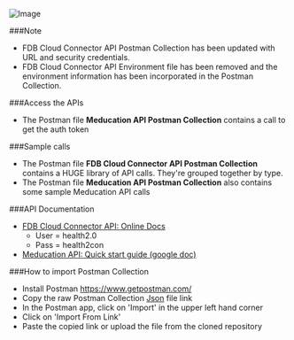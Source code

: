 ![Image](http://www.fdbhealth.com/~/media/images/logos/fdb_logo.ashx)

###Note
* FDB Cloud Connector API Postman Collection has been updated with URL and security credentials. 
* FDB Cloud Connector API Environment file has been removed and the environment information has been incorporated in the Postman Collection.

###Access the APIs
* The Postman file **Meducation API Postman Collection** contains a call to get the auth token

###Sample calls
* The Postman file **FDB Cloud Connector API Postman Collection** contains a HUGE library of API calls. They're grouped together by type.
* The Postman file **Meducation API Postman Collection** also contains some sample Meducation API calls

###API Documentation
* [FDB Cloud Connector API: Online Docs](http://docs.fdbhealth.com/display/CCDOCUS/FDB+Cloud+Connector+Reference+Home)
  * User = health2.0 
  * Pass = health2con
* [Meducation API: Quick start guide (google doc)](https://docs.google.com/document/d/11Dya3lBNPNONhHWo5N8v2WiznPrWDPbsZk8fg5Z1Vr8/edit?usp=sharing)

###How to import Postman Collection
* Install Postman https://www.getpostman.com/
* Copy the raw Postman Collection [Json](https://raw.githubusercontent.com/FirstDatabank/Health-2-0/master/FDB%20Cloud%20Connector%20API.postman_collection.json) file link
* In the Postman app, click on 'Import' in the upper left hand corner
* Click on 'Import From Link'
* Paste the copied link or upload the file from the cloned repository


